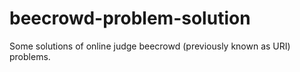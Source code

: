 # beecrowd-problem-solution
Some solutions of online judge beecrowd (previously known as URI) problems.
